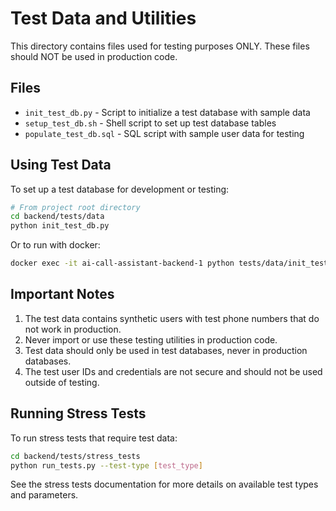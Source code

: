 # Test Data and Utilities

This directory contains files used for testing purposes ONLY. These files should NOT be used in production code.

## Files

-   `init_test_db.py` - Script to initialize a test database with sample data
-   `setup_test_db.sh` - Shell script to set up test database tables
-   `populate_test_db.sql` - SQL script with sample user data for testing

## Using Test Data

To set up a test database for development or testing:

```bash
# From project root directory
cd backend/tests/data
python init_test_db.py
```

Or to run with docker:

```bash
docker exec -it ai-call-assistant-backend-1 python tests/data/init_test_db.py
```

## Important Notes

1. The test data contains synthetic users with test phone numbers that do not work in production.
2. Never import or use these testing utilities in production code.
3. Test data should only be used in test databases, never in production databases.
4. The test user IDs and credentials are not secure and should not be used outside of testing.

## Running Stress Tests

To run stress tests that require test data:

```bash
cd backend/tests/stress_tests
python run_tests.py --test-type [test_type]
```

See the stress tests documentation for more details on available test types and parameters.
